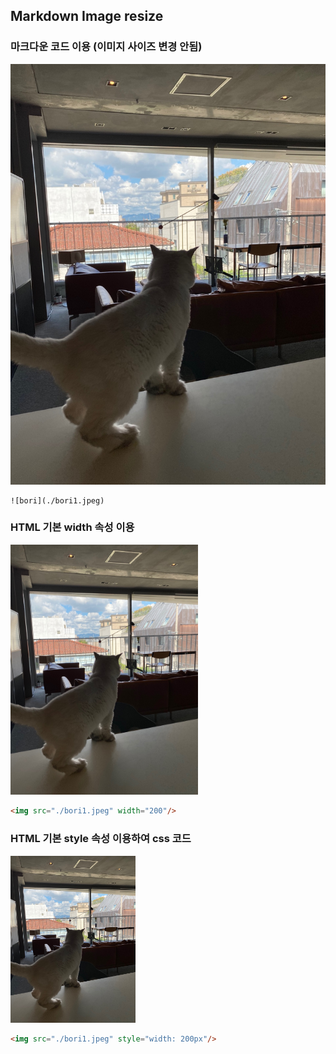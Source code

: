 ## Markdown Image resize

### 마크다운 코드 이용 (이미지 사이즈 변경 안됨)

![bori](./bori1.jpeg)

```
![bori](./bori1.jpeg)
```

### HTML 기본 width 속성 이용

<img src="./bori1.jpeg" width="300"/>

```html
<img src="./bori1.jpeg" width="200"/>
```

### HTML 기본 style 속성 이용하여 css 코드 

<img src="./bori1.jpeg" style="width: 200px"/>

```html
<img src="./bori1.jpeg" style="width: 200px"/>
```
